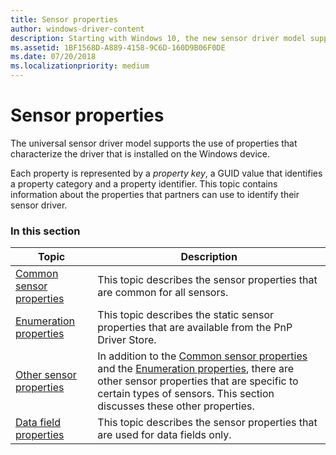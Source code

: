 ```yaml
---
title: Sensor properties
author: windows-driver-content
description: Starting with Windows 10, the new sensor driver model supports the use of properties that characterize the driver that is installed on the Windows device.
ms.assetid: 1BF1568D-A889-4158-9C6D-160D9B06F0DE
ms.date: 07/20/2018
ms.localizationpriority: medium
---
```


# Sensor properties


The universal sensor driver model supports the use of properties that characterize the driver that is installed on the Windows device.

Each property is represented by a *property key*, a GUID value that identifies a property category and a property identifier. This topic contains information about the properties that partners can use to identify their sensor driver.

### In this section

|Topic|Description|
|---|---|
|[Common sensor properties](common-sensor-properties.md)|This topic describes the sensor properties that are common for all sensors.|
|[Enumeration properties](enumeration-properties.md)|This topic describes the static sensor properties that are available from the PnP Driver Store.|
|[Other sensor properties](other-sensor-properties.md)|In addition to the [Common sensor properties](common-sensor-properties.md) and the [Enumeration properties](enumeration-properties.md), there are other sensor properties that are specific to certain types of sensors. This section discusses these other properties.|
|[Data field properties](data-field-properties.md)|This topic describes the sensor properties that are used for data fields only.|

 

 

 





